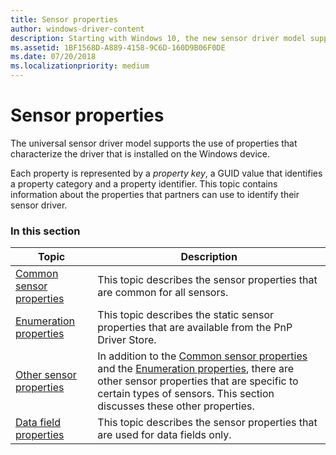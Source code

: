 ```yaml
---
title: Sensor properties
author: windows-driver-content
description: Starting with Windows 10, the new sensor driver model supports the use of properties that characterize the driver that is installed on the Windows device.
ms.assetid: 1BF1568D-A889-4158-9C6D-160D9B06F0DE
ms.date: 07/20/2018
ms.localizationpriority: medium
---
```


# Sensor properties


The universal sensor driver model supports the use of properties that characterize the driver that is installed on the Windows device.

Each property is represented by a *property key*, a GUID value that identifies a property category and a property identifier. This topic contains information about the properties that partners can use to identify their sensor driver.

### In this section

|Topic|Description|
|---|---|
|[Common sensor properties](common-sensor-properties.md)|This topic describes the sensor properties that are common for all sensors.|
|[Enumeration properties](enumeration-properties.md)|This topic describes the static sensor properties that are available from the PnP Driver Store.|
|[Other sensor properties](other-sensor-properties.md)|In addition to the [Common sensor properties](common-sensor-properties.md) and the [Enumeration properties](enumeration-properties.md), there are other sensor properties that are specific to certain types of sensors. This section discusses these other properties.|
|[Data field properties](data-field-properties.md)|This topic describes the sensor properties that are used for data fields only.|

 

 

 





